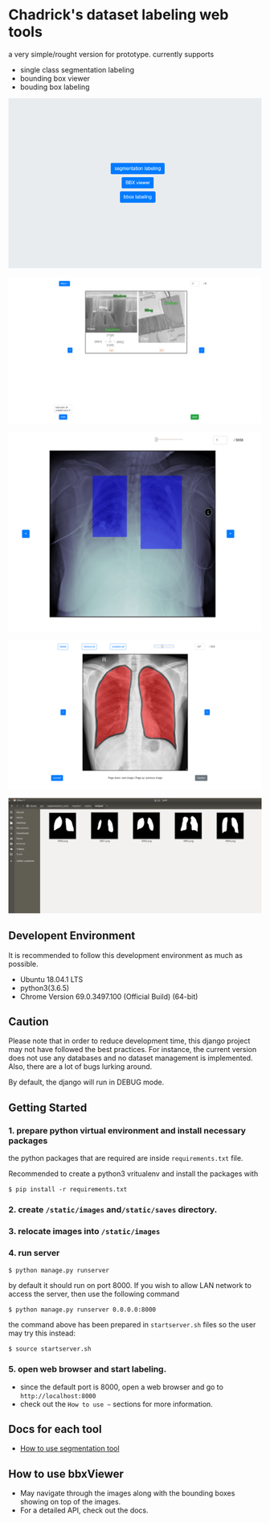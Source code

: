 #  Chadrick's dataset labeling web tools

a very simple/rought version for prototype.
currently supports
- single class segmentation labeling
- bounding box viewer
- bouding box labeling

![mainpage](/docs/mainpage.png)

![bbox labeling screenshot](/docs/bbox_labeling_screenshot.png)

![bbox viewer screenshot](/docs/bboxviewer_screenshot.png)

![web interface sample](/docs/web_interface_screenshot.png)

![output file sample](/docs/output_screenshot.png)


## Developent Environment
It is recommended to follow this development environment as much as possible.

- Ubuntu 18.04.1 LTS
- python3(3.6.5)
- Chrome Version 69.0.3497.100 (Official Build) (64-bit)


## Caution

Please note that in order to reduce development time, this django project may not have followed the best practices. For instance, the current version does not use any databases and no dataset management is implemented. Also, there are a lot of bugs lurking around.

By default, the django will run in DEBUG mode.


## Getting Started

### 1. prepare python virtual environment and install necessary packages


the python packages that are required are inside `requirements.txt` file.

Recommended to create a python3 vritualenv and install the packages with 
```
$ pip install -r requirements.txt
```

### 2. create `/static/images` and`/static/saves` directory.

### 3. relocate images into `/static/images`

### 4. run server

```
$ python manage.py runserver
```

by default it should run on port 8000. If you wish to allow LAN network to access the server, then use the following command

```
$ python manage.py runserver 0.0.0.0:8000
```

the command above has been prepared in `startserver.sh` files so the user may try this instead:
```
$ source startserver.sh
```


### 5. open web browser and start labeling. 

- since the default port is 8000, open a web browser and go to `http://localhost:8000`
- check out the `How to use ~` sections for more information.

## Docs for each tool
- [How to use segmentation tool](/docs/segmentation_tool_readme.md)

## How to use bbxViewer

- May navigate through the images along with the bounding boxes showing on top of the images.
- For a detailed API, check out the docs.


